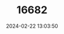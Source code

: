 ---
title: "16682"
category: "Peromyscus nasutus"
draft: false
date: 2024-02-22 13:03:50
languages:
  English: ["Northern Rock Mouse"]
---
